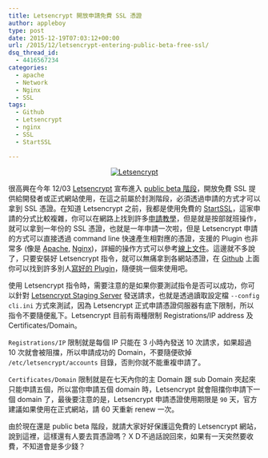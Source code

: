 ```yaml
---
title: Letsencrypt 開放申請免費 SSL 憑證
author: appleboy
type: post
date: 2015-12-19T07:03:12+00:00
url: /2015/12/letsencrypt-entering-public-beta-free-ssl/
dsq_thread_id:
  - 4416567234
categories:
  - apache
  - Network
  - Nginx
  - SSL
tags:
  - Github
  - Letsencrypt
  - nginx
  - SSL
  - StartSSL

---
```

<div style="margin:0 auto; text-align:center">
  <a data-flickr-embed="true"  href="https://www.flickr.com/photos/appleboy/23840721545/in/dateposted-public/" title="Letsencrypt"><img src="https://i1.wp.com/farm6.staticflickr.com/5803/23840721545_e0350b687f.jpg?w=300&#038;ssl=1" alt="Letsencrypt" data-recalc-dims="1" /></a>
</div>

很高興在今年 12/03 [Letsencrypt][1] 宣布進入 [public beta 階段][2]，開放免費 SSL 提供給開發者或正式網站使用，在這之前屬於封測階段，必須透過申請的方式才可以拿到 SSL 憑證。在知道 Letsencrypt 之前，我都是使用免費的 [StartSSL][3]，這家申請的分式比較複雜，你可以在網路上找到許多[申請教學][4]，但是就是按部就班操作，就可以拿到一年份的 SSL 憑證，也就是一年申請一次啦，但是 Letsencrypt 申請的方式可以直接透過 command line 快速產生相對應的憑證，支援的 Plugin 也非常多 (像是 [Apache][5], [Nginx][6])，詳細的操作方式可以參考[線上文件][7]。這邊就不多說了，只要安裝好 Letsencrypt 指令，就可以無痛拿到各網站憑證，在 [Github][8] 上面你可以找到許多別人[寫好的 Plugin][9]，隨便挑一個來使用吧。

<!--more-->

使用 Letsencrypt 指令時，需要注意的是如果你要測試指令是否可以成功，你可以針對 [Letsencrypt Staging Server][10] 發送請求，也就是透過讀取設定檔 `--config cli.ini` 方式來測試，因為 Letsencrypt 正式申請憑證伺服器有底下限制，所以指令不要隨便亂下。Letsencrypt 目前有兩種限制 Registrations/IP address 及 Certificates/Domain。

`Registrations/IP` 限制就是每個 IP 只能在 3 小時內發送 10 次請求，如果超過 10 次就會被阻擋，所以申請成功的 Domain，不要隨便砍掉 `/etc/letsencrypt/accounts` 目錄，否則你就不能重複申請了。

`Certificates/Domain` 限制就是在七天內你的主 Domain 跟 sub Domain 夾起來只能申請五個，所以當你申請五個 domain 時，Letsencrypt 就會阻擋你申請下一個 domain 了，最後要注意的是，Letsencrypt 申請憑證使用期限是 `90` 天，官方建議如果使用在正式網站，請 60 天重新 renew 一次。

由於現在還是 public beta 階段，就請大家好好保護這免費的 Letsencrypt 網站，說到這裡，這樣還有人要去買憑證嗎？ＸＤ不過話說回來，如果有一天突然要收費，不知道會是多少錢？

 [1]: https://letsencrypt.org
 [2]: https://letsencrypt.org/2015/12/03/entering-public-beta.html
 [3]: https://www.startssl.com/
 [4]: https://www.google.com.tw/webhp?sourceid=chrome-instant&ion=1&espv=2&ie=UTF-8#q=startSSL%20%E6%95%99%E5%AD%B8
 [5]: https://httpd.apache.org/
 [6]: http://nginx.org/
 [7]: https://letsencrypt.readthedocs.org/en/latest/
 [8]: https://github.com/
 [9]: https://github.com/search?utf8=%E2%9C%93&q=Letsencrypt
 [10]: https://acme-staging.api.letsencrypt.org/directory